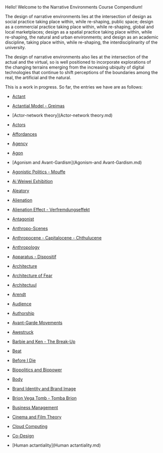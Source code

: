Hello! Welcome to the Narrative Environments Course Compendium!

The design of narrative environments lies at the intersection of design as social practice taking place within, while re-shaping, public space; design as a commercial practice taking place within, while re-shaping, global and local marketplaces; design as a spatial practice taking place within, while re-shaping, the natural and urban environments; and design as an academic discipline, taking place within, while re-shaping, the interdisciplinarity of the university. 

The design of narrative environments also lies at the intersection of the actual and the virtual, so is well positioned to incorporate explorations of the changing terrains emerging from the increasing ubiquity of digital technologies that continue to shift perceptions of the boundaries among the real, the artificial and the natural. 

This is a work in progress. So far, the entries we have are as follows:

* [Actant](actant.md)
* [Actantial Model - Greimas](Actantial-Model-Greimas.md)
* [Actor-network theory](Actor-network theory.md)
* [Actors](Actors.md)
* [Affordances](Affordances.md)
* [Agency](Agency.md)
* [Agon](Agon.md)
* [Agonism and Avant-Gardism](Agonism-and Avant-Gardism.md)
* [Agonistic Politics - Mouffe](Agonistic-Politics-Mouffe.md)
* [Ai Weiwei Exhibition](Ai-Weiwei-Exhibition.md)
* [Aleatory](Aleatory.md)
* [Alienation](Alienation.md)
* [Alienation Effect - Verfremdungseffekt](Alienation-Effect-Verfremdungseffekt.md)
* [Antagonist](Antagonist.md)
* [Anthropo-Scenes](Anthropo-Scenes.md)
* [Anthropocene - Capitalocene - Chthulucene](Anthropocene-Capitalocene-Chthulucene.md)
* [Anthropology](Anthropology.md)
* [Apparatus - Dispositif](Apparatus-Dispositif.md)
* [Architecture](Architecture.md)
* [Architecture of Fear](Architecture-of-Fear.md)
* [Architectuul](Architectuul.md)
* [Arendt](Arendt.md)
* [Audience](Audience.md)
* [Authorship](Authorship.md)
* [Avant-Garde Movements](Avant-Garde-Movements.md)
* [Awestruck](Awestruck.md)
* [Barbie and Ken - The Break-Up](Barbie-and-Ken.md)
* [Beat](Beat.md)
* [Before I Die](Before-I-Die)
* [Biopolitics and Biopower](Biopolitics-and-Biopower.md)
* [Body](Body.md)
* [Brand Identity and Brand Image](Brand-Identity.md)
* [Brion Vega Tomb - Tomba Brion](Brion-Vega-Tombs.md)
* [Business Management](Business-Management.md)
* [Cinema and Film Theory](Cinema-and-Film-Theory.md)
* [Cloud Computing](Cloud-Computing.md)
* [Co-Design](Co-Design.md)

* [Human actantiality](Human actantiality.md)
